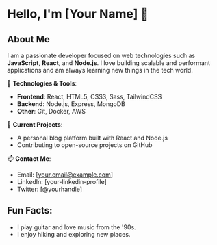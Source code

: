 # Hello, I'm [Your Name] 👋

## About Me

I am a passionate developer focused on web technologies such as **JavaScript**, **React**, and **Node.js**. I love building scalable and performant applications and am always learning new things in the tech world.

🔧 **Technologies & Tools**:
- **Frontend**: React, HTML5, CSS3, Sass, TailwindCSS
- **Backend**: Node.js, Express, MongoDB
- **Other**: Git, Docker, AWS

🌱 **Current Projects**:
- A personal blog platform built with React and Node.js
- Contributing to open-source projects on GitHub

📫 **Contact Me**:
- Email: [your.email@example.com]
- LinkedIn: [your-linkedin-profile]
- Twitter: [@yourhandle]

## Fun Facts:
- I play guitar and love music from the '90s.
- I enjoy hiking and exploring new places.
